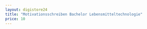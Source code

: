 ```yaml
---
layout: digistore24
title: "Motivationsschreiben Bachelor Lebensmitteltechnologie"
price: 10
---
```


